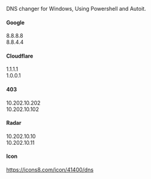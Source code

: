 DNS changer for Windows, Using Powershell and Autoit.

#### Google
8.8.8.8     
8.8.4.4

#### Cloudflare
1.1.1.1     
1.0.0.1

#### 403
10.202.10.202     
10.202.10.102

#### Radar
10.202.10.10     
10.202.10.11

#### Icon
https://icons8.com/icon/41400/dns